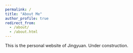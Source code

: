 ```yaml
---
permalink: /
title: "About Me"
author_profile: true
redirect_from: 
  - /about/
  - /about.html
---
```


This is the personal website of Jingyuan. Under construction.

